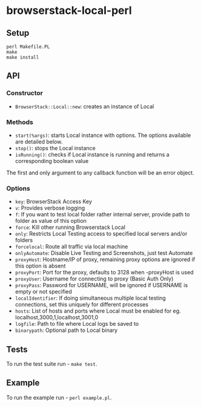 # browserstack-local-perl

## Setup

```
perl Makefile.PL
make
make install
```

## API

### Constructor

* `BrowserStack::Local::new`: creates an instance of Local

### Methods

* `start(%args)`: starts Local instance with options. The options available are detailed below.
* `stop()`: stops the Local instance
* `isRunning()`: checks if Local instance is running and returns a corresponding boolean value

The first and only argument to any callback function will be an error object.

### Options

* `key`: BrowserStack Access Key
* `v`: Provides verbose logging
* `f`: If you want to test local folder rather internal server, provide path to folder as value of this option
* `force`: Kill other running Browserstack Local
* `only`: Restricts Local Testing access to specified local servers and/or folders
* `forcelocal`: Route all traffic via local machine
* `onlyAutomate`: Disable Live Testing and Screenshots, just test Automate
* `proxyHost`: Hostname/IP of proxy, remaining proxy options are ignored if this option is absent
* `proxyPort`: Port for the proxy, defaults to 3128 when -proxyHost is used
* `proxyUser`: Username for connecting to proxy (Basic Auth Only)
* `proxyPass`: Password for USERNAME, will be ignored if USERNAME is empty or not specified
* `localIdentifier`: If doing simultaneous multiple local testing connections, set this uniquely for different processes
* `hosts`: List of hosts and ports where Local must be enabled for eg. localhost,3000,1,localhost,3001,0
* `logfile`: Path to file where Local logs be saved to
* `binarypath`: Optional path to Local binary


## Tests

To run the test suite run - `make test`.

## Example

To run the example run - `perl example.pl`.

